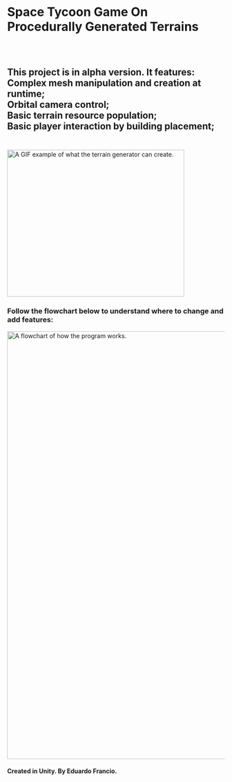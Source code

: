 
<!DOCTYPE html>
<html>
   <h1> Space Tycoon Game On Procedurally Generated Terrains </h1>
   <h2></h2>
 <p>
 </p>
  <br><p> </p>
  <h2>This project is in alpha version. It features:<br>
      Complex mesh manipulation and creation at runtime;<br>
      Orbital camera control;<br>
      Basic terrain resource population;<br>
      Basic player interaction by building placement;<br><br>
  </h2> 
  <img src = "https://media3.giphy.com/media/i6XtTJylwk3Jc3kAJu/giphy.gif" alt = "A GIF example of what the terrain generator can create." id="portrait_image" width = "410px" height = "340px">
  <h3>Follow the flowchart below to understand where to change and add features:<br></h3>
  <p> </p>
  <img src = "https://i.imgur.com/doidKWe.png" alt = "A flowchart of how the program works." id="portrait_image" width = "600px" height = "990px">
  <h4>Created in Unity. By Eduardo Francio.</h4><br><br>
 <br><p> </p>
 <br><p> </p>
 <br><p> </p>
 <br><p> </p>
</html>
